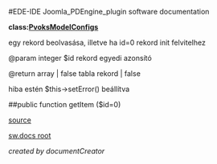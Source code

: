 #EDE-IDE Joomla_PDEngine_plugin
software documentation

**class:[PvoksModelConfigs](../PvoksModelConfigs.md)**



egy rekord beolvasása, illetve ha id=0 rekord init felvitelhez

@param integer $id rekord egyedi azonsító

@return array | false tabla rekord | false

hiba estén $this->setError() beállítva

##public function getItem ($id=0) 


[source](../../../admin/models/configs.php)

[sw.docs root](../)

*created by documentCreator*

